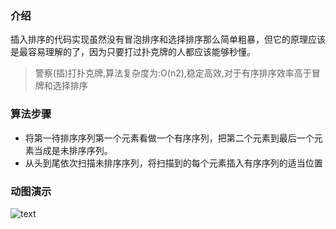 
### 介绍

插入排序的代码实现虽然没有冒泡排序和选择排序那么简单粗暴，但它的原理应该是最容易理解的了，因为只要打过扑克牌的人都应该能够秒懂。

> 警察(插)打扑克牌,算法复杂度为:O(n2),稳定高效,对于有序排序效率高于冒牌和选择排序

### 算法步骤

- 将第一待排序序列第一个元素看做一个有序序列，把第二个元素到最后一个元素当成是未排序序列。
- 从头到尾依次扫描未排序序列，将扫描到的每个元素插入有序序列的适当位置

 

### 动图演示
![text](https://www.runoob.com/wp-content/uploads/2019/03/insertionSort.gif)



